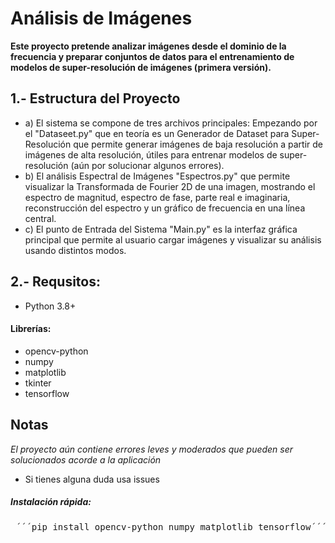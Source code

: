 # Análisis de Imágenes
**Este proyecto pretende analizar imágenes desde el dominio de la frecuencia y preparar conjuntos de datos para el entrenamiento de modelos de super-resolución de imágenes (primera versión).**
## 1.- Estructura del Proyecto 
- a) El sistema se compone de tres archivos principales: Empezando por el "Dataseet.py" que en teoría es un Generador de Dataset para Super-Resolución que permite generar imágenes de baja resolución a partir de imágenes de alta resolución, útiles para entrenar modelos de super-resolución (aún por solucionar algunos errores).
- b) El análisis Espectral de Imágenes "Espectros.py" que permite visualizar la Transformada de Fourier 2D de una imagen, mostrando el espectro de magnitud, espectro de fase, parte real e imaginaria, reconstrucción del espectro y un gráfico de frecuencia en una línea central.
- c)  El punto de Entrada del Sistema "Main.py" es la interfaz gráfica principal que permite al usuario cargar imágenes y visualizar su análisis usando distintos modos.

## 2.- Requsitos:
- Python 3.8+
#### Librerías:
- opencv-python
- numpy
- matplotlib
- tkinter
- tensorflow

## Notas 
*El proyecto aún contiene errores leves y moderados que pueden ser solucionados acorde a la aplicación*
- Si tienes alguna duda usa issues 

##### Instalación rápida:
<pre> ´´´pip install opencv-python numpy matplotlib tensorflow´´´  <pre>

  
